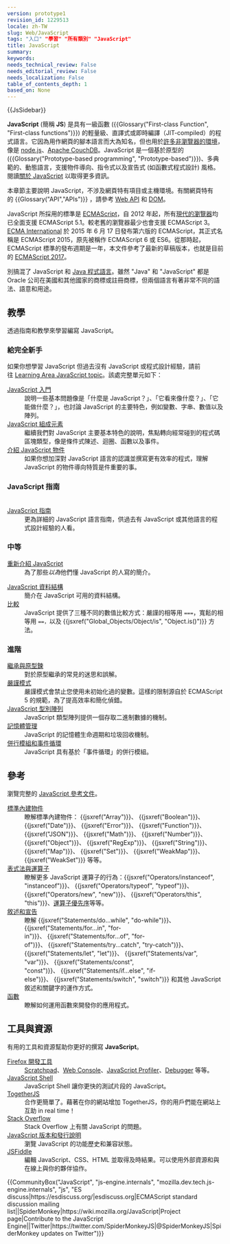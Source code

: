 ```yaml
---
version: prototype1
revision_id: 1229513
locale: zh-TW
slug: Web/JavaScript
tags: "入口" "學習" "所有類別" "JavaScript"
title: JavaScript
summary: 
keywords: 
needs_technical_review: False
needs_editorial_review: False
needs_localization: False
table_of_contents_depth: 1
based_on: None
---
```

<p>{{JsSidebar}}</p>

<div class="summary">
<p><strong>JavaScript</strong> (簡稱 <strong>JS</strong>) 是具有一級函數 ({{Glossary("First-class Function", "First-class functions")}}) 的輕量級、直譯式或即時編譯（JIT-compiled）的程式語言。它因為用作網頁的腳本語言而大為知名，但也用於<a class="external" href="http://en.wikipedia.org/wiki/JavaScript#Uses_outside_web_pages">許多非瀏覽器的環境</a>，像是 <a class="external" href="http://nodejs.org/">node.js</a>、<a href="http://couchdb.apache.org">Apache CouchDB</a>。JavaScript 是一個基於原型的 ({{Glossary("Prototype-based programming", "Prototype-based")}})、多典範的、動態語言，支援物件導向、指令式以及宣告式 (如函數式程式設計) 風格。 閱讀<a href="/zh-TW/docs/Web/JavaScript/About_JavaScript" title="關於 JavaScript">關於 JavaScript</a> 以取得更多資訊。</p>
</div>

<div>
<p>本章節主要說明&nbsp;JavaScript，不涉及網頁特有項目或主機環境。有關網頁特有的&nbsp;{{Glossary("API","APIs")}} ，請參考 <a href="https://developer.mozilla.org/zh-TW/docs/Web/API">Web API</a> 和 <a href="https://developer.mozilla.org/zh-TW/docs/Glossary/DOM">DOM</a>。</p>

<p>JavaScript 所採用的標準是&nbsp;<a href="/docs/JavaScript/Language_Resources">ECMAScript</a>，自 2012 年起，所有<a href="http://kangax.github.io/compat-table/es5/">現代的瀏覽器</a>均已全面支援 ECMAScript 5.1。較老舊的瀏覽器最少也會支援 ECMAScript 3。<a href="http://www.ecma-international.org/">ECMA International</a>&nbsp;於 2015 年 6 月 17 日發布第六版的&nbsp;ECMAScript，其正式名稱是&nbsp;ECMAScript 2015，原先被稱作&nbsp;ECMAScript 6 或&nbsp;ES6。從那時起， ECMAScript 標準的發布週期是一年，本文件參考了最新的草稿版本，也就是目前的 <a href="http://tc39.github.io/ecma262/">ECMAScript 2017</a>。</p>

<p>別搞混了 JavaScript 和 <a href="https://en.wikipedia.org/wiki/Java_(programming_language)">Java 程式語言</a>。雖然 "Java" 和 "JavaScript" 都是 Oracle 公司在美國和其他國家的商標或註冊商標，但兩個語言有著非常不同的語法、語意和用途。</p>
</div>

<div class="column-container">
<div class="column-half">
<h2 id="教學">教學</h2>

<p>透過指南和教學來學習編寫 JavaScript。</p>

<h3 id="給完全新手">給完全新手</h3>

<p>如果你想學習 JavaScript 但過去沒有 JavaScript 或程式設計經驗，請前往&nbsp;<a href="https://developer.mozilla.org/zh-TW/docs/Learn/JavaScript">Learning Area JavaScript topic</a>。該處完整單元如下：</p>

<dl>
 <dt><a href="https://developer.mozilla.org/zh-TW/docs/Learn/JavaScript/First_steps">JavaScript 入門</a></dt>
 <dd>說明一些基本問題像是「什麼是 JavaScript？」、「它看來像什麼？」、「它能做什麼？」，也討論 JavaScript 的主要特色，例如變數、字串、數值以及陣列。</dd>
 <dt><a href="https://developer.mozilla.org/zh-TW/docs/Learn/JavaScript/Building_blocks">JavaScript 組成元素</a></dt>
 <dd>繼續我們對 JavaScript 主要基本特色的說明，焦點轉向經常碰到的程式碼區塊類型，像是條件式陳述、迴圈、函數以及事件。</dd>
 <dt><a href="https://developer.mozilla.org/zh-TW/docs/Learn/JavaScript/Objects">介紹 JavaScript 物件</a></dt>
 <dd>如果你想加深對 JavaScript 語言的認識並撰寫更有效率的程式，理解 JavaScript 的物件導向特質是件重要的事。</dd>
</dl>

<h3 id="JavaScript_指南">JavaScript 指南</h3>

<dl>
 <dt>&nbsp;</dt>
 <dt><a href="https://developer.mozilla.org/zh-TW/docs/Web/JavaScript/Guide">JavaScript 指南</a></dt>
 <dd>更為詳細的 JavaScript 語言指南，供過去有 JavaScript 或其他語言的程式設計經驗的人看。</dd>
</dl>

<dl>
</dl>

<h3 id="中等">中等</h3>

<dl>
 <dt><a href="https://developer.mozilla.org/zh-TW/docs/Web/JavaScript/A_re-introduction_to_JavaScript">重新介紹 JavaScript</a></dt>
 <dd>為了那些<em>以為</em>他們懂 JavaScript 的人寫的簡介。</dd>
</dl>

<dl>
 <dt><a href="https://developer.mozilla.org/zh-TW/docs/Web/JavaScript/Data_structures">JavaScript 資料結構</a></dt>
 <dd>簡介在 JavaScript 可用的資料結構。</dd>
 <dt><a href="/zh-TW/docs/Web/JavaScript/Equality_comparisons_and_sameness">比較</a></dt>
 <dd>JavaScript 提供了三種不同的數值比較方式：嚴謹的相等用&nbsp;<code>===</code>，寬鬆的相等用&nbsp;<code>==，</code>以及 {{jsxref("Global_Objects/Object/is", "Object.is()")}} 方法。</dd>
</dl>

<h3 id="進階">進階</h3>

<dl>
 <dt><a href="/zh-TW/docs/Web/JavaScript/Inheritance_and_the_prototype_chain">繼承與原型鍊</a></dt>
 <dd>對於原型繼承的常見的迷思和誤解。</dd>
 <dt><a href="/zh-TW/docs/Web/JavaScript/Reference/Strict_mode">嚴謹模式</a></dt>
 <dd>嚴謹模式會禁止您使用未初始化過的變數。這樣的限制源自於 ECMAScript 5 的規範，為了提高效率和簡化偵錯。</dd>
 <dt><a href="https://developer.mozilla.org/zh-TW/docs/Web/JavaScript/Typed_arrays">JavaScript 型別陣列</a></dt>
 <dd>JavaScript 類型陣列提供一個存取二進制數據的機制。</dd>
 <dt><a href="https://developer.mozilla.org/zh-TW/docs/Web/JavaScript/Memory_Management">記憶體管理</a></dt>
 <dd>JavaScript 的記憶體生命週期和垃圾回收機制。</dd>
 <dt><a href="/zh-TW/docs/Web/JavaScript/EventLoop">併行模組和事件循環</a></dt>
 <dd>JavaScript 具有基於「事件循環」的併行模組。</dd>
</dl>
</div>

<div class="column-half">
<h2 id="參考">參考</h2>

<p>瀏覽完整的&nbsp;<a href="/zh-TW/docs/Web/JavaScript/Reference">JavaScript 參考文件</a>。</p>

<dl>
 <dt><a href="/zh-TW/docs/Web/JavaScript/Reference/Global_Objects">標準內建物件</a></dt>
 <dd>瞭解標準內建物件：&nbsp;{{jsxref("Array")}}、 {{jsxref("Boolean")}}、 {{jsxref("Date")}}、 {{jsxref("Error")}}、 {{jsxref("Function")}}、 {{jsxref("JSON")}}、 {{jsxref("Math")}}、 {{jsxref("Number")}}、 {{jsxref("Object")}}、 {{jsxref("RegExp")}}、 {{jsxref("String")}}、 {{jsxref("Map")}}、 {{jsxref("Set")}}、 {{jsxref("WeakMap")}}、 {{jsxref("WeakSet")}} 等等。</dd>
 <dt><a href="/zh-TW/docs/Web/JavaScript/Reference/Operators">表式法與運算子</a></dt>
 <dd>瞭解更多 JavaScript 運算子的行為：{{jsxref("Operators/instanceof", "instanceof")}}、 {{jsxref("Operators/typeof", "typeof")}}、 {{jsxref("Operators/new", "new")}}、 {{jsxref("Operators/this", "this")}}、<a href="/zh-TW/docs/Web/JavaScript/Reference/Operators/Operator_Precedence">運算子優先序</a>等等。</dd>
 <dt><a href="/zh-TW/docs/Web/JavaScript/Reference/Statements">敘述和宣告</a></dt>
 <dd>瞭解 {{jsxref("Statements/do...while", "do-while")}}、{{jsxref("Statements/for...in", "for-in")}}、&nbsp;{{jsxref("Statements/for...of", "for-of")}}、&nbsp;{{jsxref("Statements/try...catch", "try-catch")}}、{{jsxref("Statements/let", "let")}}、&nbsp;{{jsxref("Statements/var", "var")}}、&nbsp;{{jsxref("Statements/const", "const")}}、&nbsp;{{jsxref("Statements/if...else", "if-else")}}、&nbsp;{{jsxref("Statements/switch", "switch")}} 和其他 JavaScript 敘述和關鍵字的運作方式。</dd>
 <dt><a href="/zh-TW/docs/Web/JavaScript/Reference/Functions">函數</a></dt>
 <dd>瞭解如何運用函數來開發你的應用程式。</dd>
</dl>

<h2 id="工具與資源">工具與資源</h2>

<p>有用的工具和資源幫助你更好的撰寫 <strong>JavaScript</strong>。</p>

<dl>
 <dt><a href="/zh-TW/docs/Tools">Firefox 開發工具</a></dt>
 <dd><a href="/zh-TW/docs/Tools/Scratchpad">Scratchpad</a>、<a href="/zh-TW/docs/Tools/Web_Console">Web Console</a>、<a href="/zh-TW/docs/Tools/Profiler">JavaScript Profiler</a>、<a href="/zh-TW/docs/Tools/Debugger">Debugger</a> 等等。</dd>
 <dt><a href="/zh-TW/docs/Web/JavaScript/Shells">JavaScript Shell</a></dt>
 <dd>JavaScript Shell&nbsp;讓你更快的測試片段的 JavaScript。</dd>
 <dt><a href="https://togetherjs.com/">TogetherJS</a></dt>
 <dd>合作更簡單了。藉著在你的網站增加 TogetherJS，你的用戶們能在網站上互助 in real time！</dd>
 <dt><a href="http://stackoverflow.com/questions/tagged/javascript">Stack Overflow</a></dt>
 <dd>Stack Overflow 上有關 JavaScript 的問題。</dd>
 <dt><a href="/zh-TW/docs/Web/JavaScript/New_in_JavaScript">JavaScript 版本和發行說明</a></dt>
 <dd>瀏覽 JavaScript 的功能歷史和兼容狀態。</dd>
 <dt><a href="https://jsfiddle.net/">JSFiddle</a></dt>
 <dd>編輯 JavaScript、CSS、HTML 並取得及時結果。可以使用外部資源和與在線上與你的夥伴協作。</dd>
</dl>
</div>
</div>

<p>{{CommunityBox("JavaScript", "js-engine.internals", "mozilla.dev.tech.js-engine.internals", "js", "ES discuss|https://esdiscuss.org/|esdiscuss.org|ECMAScript standard discussion mailing list||SpiderMonkey|https://wiki.mozilla.org/JavaScript|Project page|Contribute to the JavaScript Engine||Twitter|https://twitter.com/SpiderMonkeyJS|@SpiderMonkeyJS|SpiderMonkey updates on Twitter")}}&nbsp;</p>

